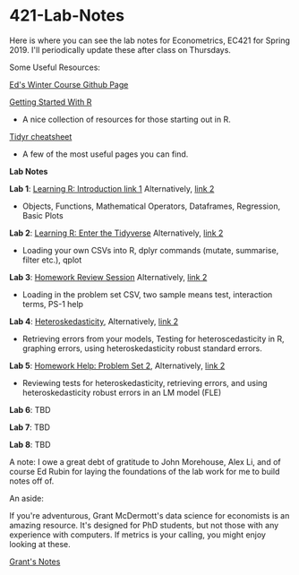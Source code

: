 # 421-Lab-Notes

Here is where you can see the lab notes for Econometrics, EC421 for Spring 2019. I'll periodically update these after class on Thursdays.

Some Useful Resources:

[Ed's Winter Course Github Page](https://github.com/edrubin/EC421W19)

[Getting Started With R](https://www.rstudio.com/online-learning/#r-programming) 
- A nice collection of resources for those starting out in R.

[Tidyr cheatsheet](https://github.com/rstudio/cheatsheets/blob/master/data-import.pdf) 
- A few of the most useful pages you can find.


**Lab Notes**

**Lab 1**: [Learning R: Introduction link 1](https://github.com/CMLennon/421-Lab-Notes/blob/master/Lab1/Lab-1.md) Alternatively, [link 2](http://rpubs.com/Clennon/Lab1)
- Objects, Functions, Mathematical Operators, Dataframes, Regression, Basic Plots

**Lab 2**: [Learning R: Enter the Tidyverse](https://github.com/CMLennon/421-Lab-Notes/blob/master/Lab2/Lab_2.md) Alternatively, [link 2](http://rpubs.com/Clennon/Lab2) 
- Loading your own CSVs into R, dplyr commands (mutate, summarise, filter etc.), qplot

**Lab 3**: [Homework Review Session](https://github.com/CMLennon/421-Lab-Notes/blob/master/Lab3/Lab3Notes.md) Alternatively, [link 2](http://rpubs.com/Clennon/Lab3)
- Loading in the problem set CSV, two sample means test, interaction terms, PS-1 help

**Lab 4**: [Heteroskedasticity](https://github.com/CMLennon/421-Lab-Notes/blob/master/Lab-4/Lab4Notes.md), Alternatively, [link 2](http://rpubs.com/Clennon/Lab4)
- Retrieving errors from your models, Testing for heteroscedasticity in R, graphing errors, using heteroskedasticity robust standard errors.

**Lab 5**: [Homework Help: Problem Set 2](https://github.com/CMLennon/421-Lab-Notes/blob/master/Lab5/Lab5Notes.md), Alternatively, [link 2](http://rpubs.com/Clennon/Lab5)
- Reviewing tests for heteroskedasticity, retrieving errors, and using heteroskedasticity robust errors in an LM model (FLE)

**Lab 6**: TBD

**Lab 7**: TBD

**Lab 8**: TBD

A note: I owe a great debt of gratitude to John Morehouse, Alex Li, and of course Ed Rubin for laying the foundations of the lab work for me to build notes off of.

An aside:

If you're adventurous, Grant McDermott's data science for economists is an amazing resource. It's designed for PhD students, but not those with any experience with computers. If metrics is your calling, you might enjoy looking at these.

[Grant's Notes](https://github.com/uo-ec607/lectures)
